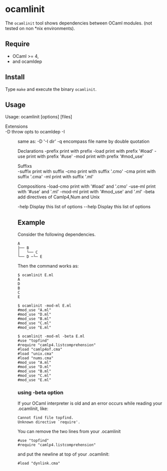 # ocamlinit

The `ocamlinit` tool shows dependencies between OCaml modules.
(not tested on non \*nix environments).

## Require

- OCaml >= 4,
- and ocamldep

## Install

Type `make` and execute the binary `ocamlinit`.

## Usage

Usage: ocamlinit [options] [files]

Extensions  
  -D <opts>   throw opts to ocamldep
  -I <dir>      same as: -D '-I dir'
  -q            encompass file name by double quotation
   
Declarations
  -prefix <str> print with prefix <str>
  -load         print with prefix '#load'
  -use          print with prefix '#use'
  -mod          print with prefix '#mod\_use'
   
Suffixs     
  -suffix <str> print with suffix <str>
  -cmo          print with suffix '.cmo'
  -cma          print with suffix '.cma'
  -ml           print with suffix '.ml'
   
Compositions
  -load-cmo     print with '#load' and '.cmo'
  -use-ml       print with '#use' and '.ml'
  -mod-ml       print with '#mod_use' and '.ml'
  -beta         add directives of Camlp4,Num and Unix
   
            
  -help         Display this list of options
  --help        Display this list of options

## Example

Consider the following dependencies.
```
A
├── B
│   └── C
└── D ─└─ E
```
Then the command works as:
```
$ ocamlinit E.ml
A
D
B
C
E

$ ocamlinit -mod-ml E.ml
#mod_use "A.ml"
#mod_use "D.ml"
#mod_use "B.ml"
#mod_use "C.ml"
#mod_use "E.ml"

$ ocamlinit -mod-ml -beta E.ml
#use "topfind"
#require "camlp4.listcomprehension"
#load "camlp4of.cma"
#load "unix.cma"
#load "nums.cma"
#mod_use "A.ml"
#mod_use "D.ml"
#mod_use "B.ml"
#mod_use "C.ml"
#mod_use "E.ml"
```

### using -beta option
If your OCaml interpreter is old and an error occurs while reading
your .ocamlinit, like:
```
Cannot find file topfind.
Unknown directive `require'.
```
You can remove the two lines from your .ocamlinit
```
#use "topfind"
#require "camlp4.listcomprehension"
```
and put the newline at top of your .ocamlinit:
```
#load "dynlink.cma"
```
